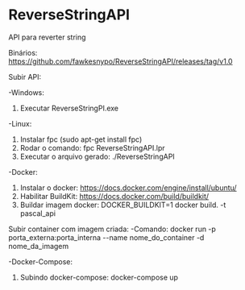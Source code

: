 # ReverseStringAPI
API para reverter string

Binários:
https://github.com/fawkesnypo/ReverseStringAPI/releases/tag/v1.0

Subir API:

-Windows: 
1. Executar ReverseStringPI.exe

-Linux: 
1. Instalar fpc (sudo apt-get install fpc)
2. Rodar o comando: fpc ReverseStringAPI.lpr
3. Executar o arquivo gerado: ./ReverseStringAPI

-Docker:
1. Instalar o docker: https://docs.docker.com/engine/install/ubuntu/
2. Habilitar BuildKit: https://docs.docker.com/build/buildkit/
3. Buildar imagem docker: DOCKER_BUILDKIT=1 docker build. -t pascal_api

Subir container com imagem criada: -Comando: docker run -p porta_externa:porta_interna --name nome_do_container -d nome_da_imagem

-Docker-Compose:
1. Subindo docker-compose: docker-compose up